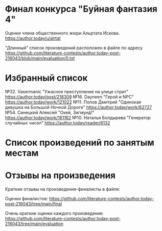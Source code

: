 # Финал конкурса "Буйная фантазия 4"
Оценки члена общественного жюри Альртата Искова.
https://author.today/u/alrtat

"Длинный" список произведений расположен в файле по адресу
https://github.com/literature-contests/author.today-post-216043/blob/main/evaluation/0.txt

# Избранный список
№32. Vasermanic "Ужасное преступление на улице стрит"
	https://author.today/post/218309
№16. Dayneen "Герой и NPC"
	https://author.today/work/121022
№11. Попов Дмитрий "Одинокая девушка на Большой Ночной Дороге"
	https://author.today/work/62727
№54. Синецкий Алексей "Окей, Зигмунд!"
	https://author.today/work/161162
№10. Наталья Болдырева "Генератор случайных чисел"
	https://author.today/reader/6132

# Список произведений по занятым местам


# Отзывы на произведения

Краткие отзывы на произведения-финалисты в файле:


Оценки финалистов:
https://github.com/literature-contests/author.today-post-216043/tree/main/final

Очень краткие оценки каждого произведения:
https://github.com/literature-contests/author.today-post-216043/tree/main/evaluation
